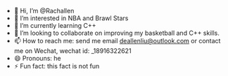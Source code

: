 - 👋 Hi, I’m @Rachallen
- 👀 I’m interested in NBA and Brawl Stars
- 🌱 I’m currently learning C++
- 💞️ I’m looking to collaborate on improving my basketball and C++ skills.
- 📫 How to reach me: send me email deallenliu@outlook.com or contact me on Wechat, wechat id: _18916322621
- 😄 Pronouns: he
- ⚡ Fun fact: this fact is not fun

<!---
Rachallen/Rachallen is a ✨ special ✨ repository because its `README.md` (this file) appears on your GitHub profile.
You can click the Preview link to take a look at your changes.
--->
